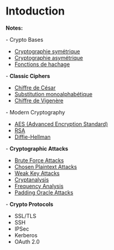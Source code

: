 # Intoduction

**Notes:**

\- Crypto Bases

* [Cryptographie symétrique](cryptographie-symetrique.md)
* [Cryptographie asymétrique](cryptographie-asymetrique.md)
* [Fonctions de hachage](fonctions-de-hachage.md)

\- **Classic Ciphers**

* [Chiffre de César](../../classic-cryptography/caesar-cipher.md)
* [Substitution monoalphabétique](../../classic-cryptography/monoalphabetic-substitution.md)
* [Chiffre de Vigenère](../../classic-cryptography/vigenere-cipher.md)

\- Modern Cryptography

* [AES (Advanced Encryption Standard)](../../modern-cryptography/aes-advanced-encryption-standard.md)
* [RSA](../../modern-cryptography/rsa-rivest-shamir-adleman.md)
* [Diffie-Hellman](../../modern-cryptography/diffie-hellman.md)

\- **Cryptographic Attacks**

* [Brute Force Attacks](../../cryptography-attacks/brute-force-attacks.md)
* [Chosen Plaintext Attacks](../../cryptography-attacks/choosen-plaintext-attack.md)
* [Weak Key Attacks](../../cryptography-attacks/weak-key-attack.md)
* [Cryptanalysis](../../cryptography-attacks/cryptanalysis.md)
* [Frequency Analysis](../../cryptography-attacks/frequency-analysis.md)
* [Padding Oracle Attacks](../../cryptography-attacks/padding-oracle-attacks.md)

\- **Crypto Protocols**

* SSL/TLS
* SSH
* IPSec
* Kerberos
* OAuth 2.0

